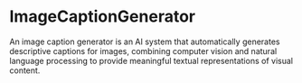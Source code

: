 # ImageCaptionGenerator
An image caption generator is an AI system that automatically generates descriptive captions for images, combining computer vision and natural language processing to provide meaningful textual representations of visual content.
